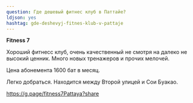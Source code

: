 ```yaml
---
question: Где дешевый фитнес клуб в Паттайе?
ldjson: yes
hashtag: gde-deshevyj-fitnes-klub-v-pattaje
---
```


**Fitness 7**

Хороший фитнесс клуб, очень качественный не смотря на далеко не высокий ценник. Много новых тренажеров и прочих мелочей.

Цена абонемента 1600 бат в месяц.

Легко добраться. Находится между Второй улицей и Сои Буакао.

<https://g.page/fitness7Pattaya?share>
